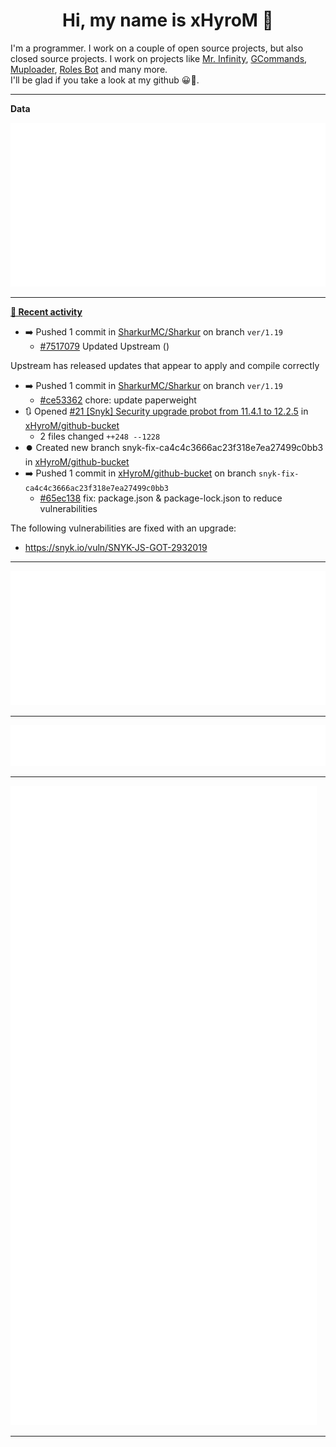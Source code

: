 <p align="center">
    <!-- <img src="https://avatars.githubusercontent.com/u/56601352" width="192" alt="hyro's pfp" /> -->
    <h1 align="center">Hi, my name is xHyroM 👋</h1>
</p>

I'm a programmer. I work on a couple of open source projects, but also closed source projects. I work on projects like [Mr. Infinity](https://discord.com/oauth2/authorize?client_id=720321585625694239&scope=bot%20applications.commands&permissions=8&redirect_uri=https://blobs.gq/imanager&prompt=consent&response_type=code), [GCommands](https://github.com/Garlic-Team/GCommands), [Muploader](https://github.com/xHyroM/Muploder), [Roles Bot](https://github.com/xHyroM/roles-bot) and many more.  
I'll be glad if you take a look at my github 😀👀.

___
**Data**

<img src="https://github.com/xHyroM/xHyroM/blob/master/.cache/base.svg">

___

**[📰 Recent activity](https://github.com/xHyroM)**
* ➡️ Pushed 1 commit in [SharkurMC/Sharkur](https://github.com/SharkurMC/Sharkur) on branch `ver/1.19`
  * [#7517079](https://github.com/SharkurMC/Sharkur/commit/7517079) Updated Upstream ()

Upstream has released updates that appear to apply and compile correctly
* ➡️ Pushed 1 commit in [SharkurMC/Sharkur](https://github.com/SharkurMC/Sharkur) on branch `ver/1.19`
  * [#ce53362](https://github.com/SharkurMC/Sharkur/commit/ce53362) chore: update paperweight
* 🔃 Opened [#21 [Snyk] Security upgrade probot from 11.4.1 to 12.2.5](https://github.com/xHyroM/github-bucket/pull/21) in [xHyroM/github-bucket](https://github.com/xHyroM/github-bucket)
  * 2 files changed `++248 --1228`
* ⏺️ Created new branch snyk-fix-ca4c4c3666ac23f318e7ea27499c0bb3 in [xHyroM/github-bucket](https://github.com/xHyroM/github-bucket)
* ➡️ Pushed 1 commit in [xHyroM/github-bucket](https://github.com/xHyroM/github-bucket) on branch `snyk-fix-ca4c4c3666ac23f318e7ea27499c0bb3`
  * [#65ec138](https://github.com/xHyroM/github-bucket/commit/65ec138) fix: package.json &amp; package-lock.json to reduce vulnerabilities

The following vulnerabilities are fixed with an upgrade:
- https://snyk.io/vuln/SNYK-JS-GOT-2932019


___

<img src="https://github.com/xHyroM/xHyroM/blob/master/.cache/isocalendar.svg">

___

<img src="https://github.com/xHyroM/xHyroM/blob/master/.cache/languages.svg">

___

<img src="https://github.com/xHyroM/xHyroM/blob/master/.cache/achievements.svg">

___
